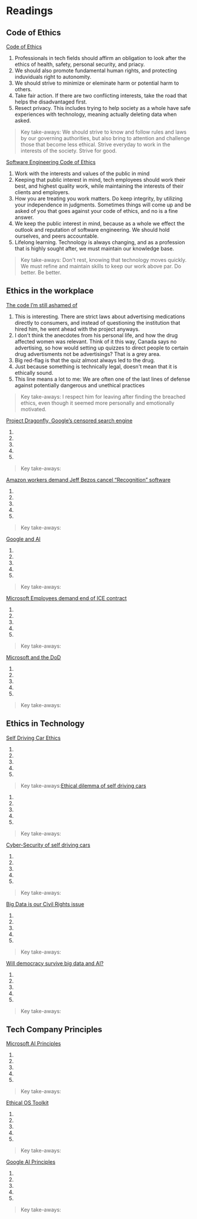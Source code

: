 # Readings

## Code of Ethics

[Code of Ethics](https://www.acm.org/code-of-ethics)

1. Professionals in tech fields should affirm an obligation to look after the ethics of health, safety, personal security, and priacy. 
2. We should also promote fundamental human rights, and protecting induviduals right to autonomity. 
3. We should strive to minimize or eleminate harm or potential harm to others. 
4. Take fair action. If there are two conflicting interests, take the road that helps the disadvantaged first. 
5. Resect privacy. This includes trying to help society as a whole have safe experiences with technology, meaning actually deleting data when asked. 

> Key take-aways: We should strive to know and follow rules and laws by our governing authorities, but also bring to attention and challenge those that become less ethical. Strive everyday to work in the interests of the society. Strive for good. 

[Software Engineering Code of Ethics](https://ethics.acm.org/code-of-ethics/software-engineering-code/)

1. Work with the interests and values of the public in mind
2. Keeping that public interest in mind, tech employees should work their best, and highest quality work, while maintaining the interests of their clients and employers.
3. How you are treating you work matters. Do keep integrity, by utilizing your independence in judgments. Sometimes things will come up and be asked of you that goes against your code of ethics, and no is a fine answer. 
4. We keep the public interest in mind, because as a whole we effect the outlook and reputation of software engineering. We should hold ourselves, and peers accountable.
5. Lifelong learning. Technology is always changing, and as a profession that is highly sought after, we must maintain our knowledge base. 

> Key take-aways: Don't rest, knowing that technology moves quickly. We must refine and maintain skills to keep our work above par. Do better. Be better.

## Ethics in the workplace

[The code I’m still ashamed of](https://www.freecodecamp.org/news/the-code-im-still-ashamed-of-e4c021dff55e/)

1. This is interesting. There are strict laws about advertising medications directly to consumers, and instead of questioning the institution that hired him, he went ahead with the project anyways.
2. I don't think the anecdotes from his personal life, and how the drug affected women was relevant. Think of it this way, Canada says no advertising, so how would setting up quizzes to direct people to certain drug advertisments not be advertisings? That is a grey area. 
3. Big red-flag is that the quiz almost always led to the drug.
4. Just because something is technically legal, doesn't mean that it is ethically sound. 
5. This line means a lot to me: We are often one of the last lines of defense against potentially dangerous and unethical practices

> Key take-aways:  I respect him for leaving after finding the breached ethics, even though it seemed more personally and emotionally motivated. 

[Project Dragonfly, Google’s censored search engine]()

1.
2.
3.
4.
5.

> Key take-aways:

[Amazon workers demand Jeff Bezos cancel “Recognition” software]()

1.
2.
3.
4.
5.

> Key take-aways:

[Google and AI]()

1.
2.
3.
4.
5.

> Key take-aways:

[Microsoft Employees demand end of ICE contract]()

1.
2.
3.
4.
5.

> Key take-aways:

[Microsoft and the DoD]()

1.
2.
3.
4.
5.

> Key take-aways:

## Ethics in Technology

[Self Driving Car Ethics]()


1.
2.
3.
4.
5.

> Key take-aways:[Ethical dilemma of self driving cars]()

1.
2.
3.
4.
5.

> Key take-aways:

[Cyber-Security of self driving cars]()


1.
2.
3.
4.
5.

> Key take-aways:

[Big Data is our Civil Rights issue]()

1.
2.
3.
4.
5.

> Key take-aways:

[Will democracy survive big data and AI?]()

1.
2.
3.
4.
5.

> Key take-aways:

## Tech Company Principles

[Microsoft AI Principles]()

1.
2.
3.
4.
5.

> Key take-aways:

[Ethical OS Toolkit]()

1.
2.
3.
4.
5.

> Key take-aways:

[Google AI Principles]()

1.
2.
3.
4.
5.

> Key take-aways: